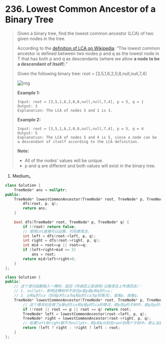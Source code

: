 # 236. Lowest Common Ancestor of a Binary Tree

> Given a binary tree, find the lowest common ancestor (LCA) of two given nodes in the tree.
>
> According to the [definition of LCA on Wikipedia](https://en.wikipedia.org/wiki/Lowest_common_ancestor): “The lowest common ancestor is defined between two nodes p and q as the lowest node in T that has both p and q as descendants (where we allow **a node to be a descendant of itself**).”
>
> Given the following binary tree: root = [3,5,1,6,2,0,8,null,null,7,4]
>
> ![img](https://assets.leetcode.com/uploads/2018/12/14/binarytree.png)
>
> **Example 1:**
>
> ```
> Input: root = [3,5,1,6,2,0,8,null,null,7,4], p = 5, q = 1
> Output: 3
> Explanation: The LCA of nodes 5 and 1 is 3.
> ```
>
> **Example 2:**
>
> ```
> Input: root = [3,5,1,6,2,0,8,null,null,7,4], p = 5, q = 4
> Output: 5
> Explanation: The LCA of nodes 5 and 4 is 5, since a node can be a descendant of itself according to the LCA definition.
> ```
>
> **Note:**
>
> - All of the nodes' values will be unique.
> - p and q are different and both values will exist in the binary tree.

1. Medium。

```cpp
class Solution {
    TreeNode* ans = nullptr;
public:
    TreeNode* lowestCommonAncestor(TreeNode* root, TreeNode* p, TreeNode* q) {
        dfs(root, p, q);
        return ans;
    }
    
    bool dfs(TreeNode* root, TreeNode* p, TreeNode* q) {
        if (!root) return false;
        // 使用int直接可以运算，代码更简洁。
        int left = dfs(root->left, p, q);
        int right = dfs(root->right, p, q);
        int mid = root==p || root==q;
        if (left+right+mid >= 2)
            ans = root;
        return mid+left+right>0;
    }
};
```

```cpp
class Solution {
public:
    // 这个递归函数输入一棵树，返回（传递回上层调用/沿路径往上传递回去）：
    // 1. nullptr，表明这棵树中不存在p或q或p和q的lca；
    // 2. p和q的lca（包括p的lca为q和q的lca为p的情况），或者p，或者q。
    TreeNode* lowestCommonAncestor(TreeNode* root, TreeNode* p, TreeNode* q) {
        // 这个谓词也处理了p是q的lca和q是p的lca的情况，即p在q的子树中，或q在p的子树中，这两种情况可以直接返回q或p，不必再搜索。
        if (!root || root == p || root == q) return root;
        TreeNode* left = lowestCommonAncestor(root->left, p, q);
        TreeNode* right = lowestCommonAncestor(root->right, p, q);
        // 如果left和right都不为nullptr，即p和q分别在root的两个子树中，那么当前root就是lca，返回root，传递回去。
        return !left ? right : !right ? left : root;
    }
};
```


